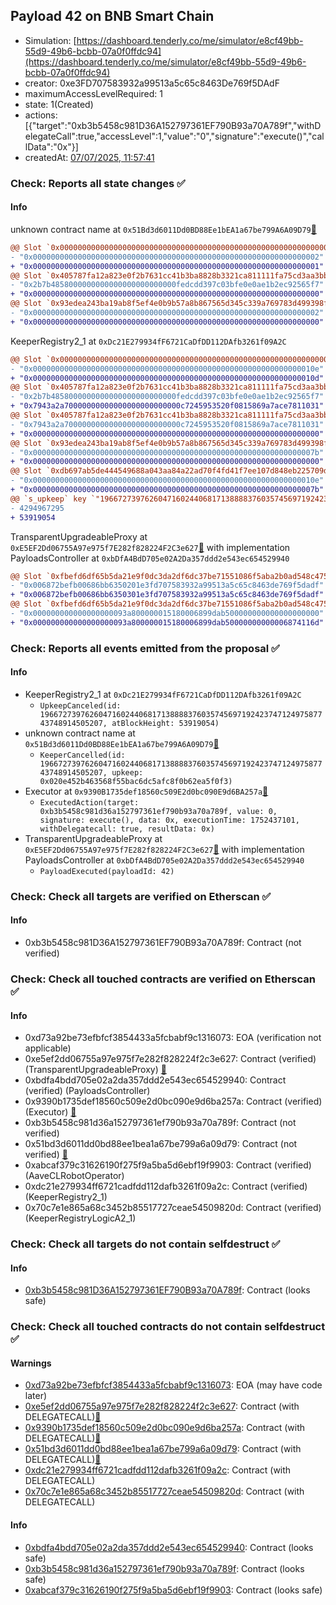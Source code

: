## Payload 42 on BNB Smart Chain

- Simulation: [https://dashboard.tenderly.co/me/simulator/e8cf49bb-55d9-49b6-bcbb-07a0f0ffdc94](https://dashboard.tenderly.co/me/simulator/e8cf49bb-55d9-49b6-bcbb-07a0f0ffdc94)
- creator: 0xe3FD707583932a99513a5c65c8463De769f5DAdF
- maximumAccessLevelRequired: 1
- state: 1(Created)
- actions: [{"target":"0xb3b5458c981D36A152797361EF790B93a70A789f","withDelegateCall":true,"accessLevel":1,"value":"0","signature":"execute()","callData":"0x"}]
- createdAt: [07/07/2025, 11:57:41](https://bscscan.com/tx/0xbdd1b40389fc1bece7a0d7ef6bf0d817ac3a08d721643a90dce068265636e741)

### Check: Reports all state changes :white_check_mark:

#### Info


unknown contract name at `0x51Bd3d6011Dd0BD88Ee1bEA1a67be799A6A09D79`[:ghost:](https://github.com/bgd-labs/aave-address-book "MiscBNB.AAVE_CL_ROBOT_OPERATOR")
```diff
@@ Slot `0x0000000000000000000000000000000000000000000000000000000000000002` @@
- "0x0000000000000000000000000000000000000000000000000000000000000002"
+ "0x0000000000000000000000000000000000000000000000000000000000000001"
@@ Slot `0x405787fa12a823e0f2b7631cc41b3ba8828b3321ca811111fa75cd3aa3bb5acf` @@
- "0x2b7b4858000000000000000000000000fedcdd397c03bfe0e0ae1b2ec92565f7"
+ "0x0000000000000000000000000000000000000000000000000000000000000000"
@@ Slot `0x93edea243ba19ab8f5ef4e0b9b57a8b867565d345c339a769783d499398f570f` @@
- "0x0000000000000000000000000000000000000000000000000000000000000002"
+ "0x0000000000000000000000000000000000000000000000000000000000000000"
```

KeeperRegistry2_1 at `0xDc21E279934fF6721CaDfDD112DAfb3261f09A2C`
```diff
@@ Slot `0x0000000000000000000000000000000000000000000000000000000000000002` @@
- "0x000000000000000000000000000000000000000000000000000000000000010e"
+ "0x000000000000000000000000000000000000000000000000000000000000010d"
@@ Slot `0x405787fa12a823e0f2b7631cc41b3ba8828b3321ca811111fa75cd3aa3bb5b48` @@
- "0x2b7b4858000000000000000000000000fedcdd397c03bfe0e0ae1b2ec92565f7"
+ "0x7943a2a70000000000000000000000000c7245953520f0815869a7ace7811031"
@@ Slot `0x405787fa12a823e0f2b7631cc41b3ba8828b3321ca811111fa75cd3aa3bb5bdb` @@
- "0x7943a2a70000000000000000000000000c7245953520f0815869a7ace7811031"
+ "0x0000000000000000000000000000000000000000000000000000000000000000"
@@ Slot `0x93edea243ba19ab8f5ef4e0b9b57a8b867565d345c339a769783d499398f570f` @@
- "0x000000000000000000000000000000000000000000000000000000000000007b"
+ "0x0000000000000000000000000000000000000000000000000000000000000000"
@@ Slot `0xdb697ab5de444549688a043aa84a22ad70f4fd41f7ee107d848eb225709d5a2f` @@
- "0x000000000000000000000000000000000000000000000000000000000000010e"
+ "0x000000000000000000000000000000000000000000000000000000000000007b"
@@ `s_upkeep` key `"19667273976260471602440681713888837603574569719242374712497587743748914505207".maxValidBlocknumber` @@
- 4294967295
+ 53919054
```

TransparentUpgradeableProxy at `0xE5EF2Dd06755A97e975f7E282f828224F2C3e627`[:ghost:](https://github.com/bgd-labs/aave-address-book "GovernanceV3BNB.PAYLOADS_CONTROLLER") with implementation PayloadsController at `0xbDfA4BdD705e02A2Da357ddd2e543ec654529940`
```diff
@@ Slot `0xfbefd6df65b5da21e9f0dc3da2df6dc37be71551086f5aba2b0ad548c4758150` @@
- "0x006872befb00686bb6350201e3fd707583932a99513a5c65c8463de769f5dadf"
+ "0x006872befb00686bb6350301e3fd707583932a99513a5c65c8463de769f5dadf"
@@ Slot `0xfbefd6df65b5da21e9f0dc3da2df6dc37be71551086f5aba2b0ad548c4758151` @@
- "0x000000000000000000093a800000015180006899dab500000000000000000000"
+ "0x000000000000000000093a800000015180006899dab50000000000006874116d"
```


### Check: Reports all events emitted from the proposal :white_check_mark:

#### Info

- KeeperRegistry2_1 at `0xDc21E279934fF6721CaDfDD112DAfb3261f09A2C`
  - `UpkeepCanceled(id: 19667273976260471602440681713888837603574569719242374712497587743748914505207, atBlockHeight: 53919054)`
- unknown contract name at `0x51Bd3d6011Dd0BD88Ee1bEA1a67be799A6A09D79`[:ghost:](https://github.com/bgd-labs/aave-address-book "MiscBNB.AAVE_CL_ROBOT_OPERATOR")
  - `KeeperCancelled(id: 19667273976260471602440681713888837603574569719242374712497587743748914505207, upkeep: 0x020e452b463568f55bac6dc5afc8f0b62ea5f0f3)`
- Executor at `0x9390B1735def18560c509E2d0bc090E9d6BA257a`[:ghost:](https://github.com/bgd-labs/aave-address-book "AaveV3BNB.ACL_ADMIN, GovernanceV3BNB.EXECUTOR_LVL_1")
  - `ExecutedAction(target: 0xb3b5458c981d36a152797361ef790b93a70a789f, value: 0, signature: execute(), data: 0x, executionTime: 1752437101, withDelegatecall: true, resultData: 0x)`
- TransparentUpgradeableProxy at `0xE5EF2Dd06755A97e975f7E282f828224F2C3e627`[:ghost:](https://github.com/bgd-labs/aave-address-book "GovernanceV3BNB.PAYLOADS_CONTROLLER") with implementation PayloadsController at `0xbDfA4BdD705e02A2Da357ddd2e543ec654529940`
  - `PayloadExecuted(payloadId: 42)`

### Check: Check all targets are verified on Etherscan :white_check_mark:

#### Info

- 0xb3b5458c981D36A152797361EF790B93a70A789f: Contract (not verified) 

### Check: Check all touched contracts are verified on Etherscan :white_check_mark:

#### Info

- 0xd73a92be73efbfcf3854433a5fcbabf9c1316073: EOA (verification not applicable)
- 0xe5ef2dd06755a97e975f7e282f828224f2c3e627: Contract (verified) (TransparentUpgradeableProxy) [:ghost:](https://github.com/bgd-labs/aave-address-book "GovernanceV3BNB.PAYLOADS_CONTROLLER")
- 0xbdfa4bdd705e02a2da357ddd2e543ec654529940: Contract (verified) (PayloadsController) 
- 0x9390b1735def18560c509e2d0bc090e9d6ba257a: Contract (verified) (Executor) [:ghost:](https://github.com/bgd-labs/aave-address-book "AaveV3BNB.ACL_ADMIN, GovernanceV3BNB.EXECUTOR_LVL_1")
- 0xb3b5458c981d36a152797361ef790b93a70a789f: Contract (not verified) 
- 0x51bd3d6011dd0bd88ee1bea1a67be799a6a09d79: Contract (not verified) [:ghost:](https://github.com/bgd-labs/aave-address-book "MiscBNB.AAVE_CL_ROBOT_OPERATOR")
- 0xabcaf379c31626190f275f9a5ba5d6ebf19f9903: Contract (verified) (AaveCLRobotOperator) 
- 0xdc21e279934ff6721cadfdd112dafb3261f09a2c: Contract (verified) (KeeperRegistry2_1) 
- 0x70c7e1e865a68c3452b85517727ceae54509820d: Contract (verified) (KeeperRegistryLogicA2_1) 

### Check: Check all targets do not contain selfdestruct :white_check_mark:

#### Info

- [0xb3b5458c981D36A152797361EF790B93a70A789f](https://bscscan.com/address/0xb3b5458c981D36A152797361EF790B93a70A789f): Contract (looks safe)

### Check: Check all touched contracts do not contain selfdestruct :white_check_mark:

#### Warnings

- [0xd73a92be73efbfcf3854433a5fcbabf9c1316073](https://bscscan.com/address/0xd73a92be73efbfcf3854433a5fcbabf9c1316073): EOA (may have code later)
- [0xe5ef2dd06755a97e975f7e282f828224f2c3e627](https://bscscan.com/address/0xe5ef2dd06755a97e975f7e282f828224f2c3e627): Contract (with DELEGATECALL)[:ghost:](https://github.com/bgd-labs/aave-address-book "GovernanceV3BNB.PAYLOADS_CONTROLLER")
- [0x9390b1735def18560c509e2d0bc090e9d6ba257a](https://bscscan.com/address/0x9390b1735def18560c509e2d0bc090e9d6ba257a): Contract (with DELEGATECALL)[:ghost:](https://github.com/bgd-labs/aave-address-book "AaveV3BNB.ACL_ADMIN, GovernanceV3BNB.EXECUTOR_LVL_1")
- [0x51bd3d6011dd0bd88ee1bea1a67be799a6a09d79](https://bscscan.com/address/0x51bd3d6011dd0bd88ee1bea1a67be799a6a09d79): Contract (with DELEGATECALL)[:ghost:](https://github.com/bgd-labs/aave-address-book "MiscBNB.AAVE_CL_ROBOT_OPERATOR")
- [0xdc21e279934ff6721cadfdd112dafb3261f09a2c](https://bscscan.com/address/0xdc21e279934ff6721cadfdd112dafb3261f09a2c): Contract (with DELEGATECALL)
- [0x70c7e1e865a68c3452b85517727ceae54509820d](https://bscscan.com/address/0x70c7e1e865a68c3452b85517727ceae54509820d): Contract (with DELEGATECALL)

#### Info

- [0xbdfa4bdd705e02a2da357ddd2e543ec654529940](https://bscscan.com/address/0xbdfa4bdd705e02a2da357ddd2e543ec654529940): Contract (looks safe)
- [0xb3b5458c981d36a152797361ef790b93a70a789f](https://bscscan.com/address/0xb3b5458c981d36a152797361ef790b93a70a789f): Contract (looks safe)
- [0xabcaf379c31626190f275f9a5ba5d6ebf19f9903](https://bscscan.com/address/0xabcaf379c31626190f275f9a5ba5d6ebf19f9903): Contract (looks safe)

